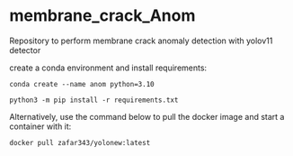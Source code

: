 # membrane_crack_Anom
Repository to perform membrane crack anomaly detection with yolov11 detector

create a conda environment and install requirements:

```conda create --name anom python=3.10```

```python3 -m pip install -r requirements.txt```

Alternatively, use the command below to pull the docker image and start a container with it:

```docker pull zafar343/yolonew:latest```
